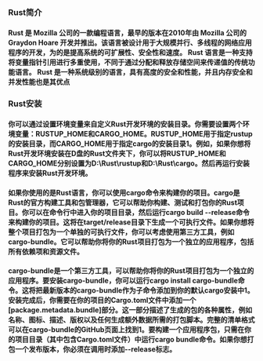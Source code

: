 ### Rust简介
#### Rust 是 Mozilla 公司的一款编程语言，最早的版本在2010年由 Mozilla 公司的 Graydon Hoare 开发并推出。该语言被设计用于大规模并行、多线程的网络应用程序的开发，为的是提高系统的可扩展性、安全性和速度。 Rust 语言是一种支持将变量指针引用进行多重使用，不同于通过分配和释放存储空间来传递值的传统功能语言。 Rust 是一种系统级别的语言，具有高度的安全和性能，并且内存安全和并发性能也是其优点
### Rust安装
#### 你可以通过设置环境变量来自定义Rust开发环境的安装目录。你需要设置两个环境变量：RUSTUP_HOME和CARGO_HOME。RUSTUP_HOME用于指定rustup的安装目录，而CARGO_HOME用于指定cargo的安装目录1。例如，如果你想将Rust开发环境安装在D盘的Rust文件夹下，你可以将RUSTUP_HOME和CARGO_HOME分别设置为D:\Rust\rustup和D:\Rust\cargo。然后再运行安装程序来安装Rust开发环境。

#### 如果你使用的是Rust语言，你可以使用cargo命令来构建你的项目。cargo是Rust的官方构建工具和包管理器，它可以帮助你构建、测试和打包你的Rust项目。你可以在命令行中进入你的项目目录，然后运行cargo build --release命令来构建你的项目。这将在target/release目录下生成一个可执行文件。如果你想将整个项目打包为一个单独的可执行文件，你可以考虑使用第三方工具，例如cargo-bundle。它可以帮助你将你的Rust项目打包为一个独立的应用程序，包括所有依赖项和资源文件。

#### cargo-bundle是一个第三方工具，可以帮助你将你的Rust项目打包为一个独立的应用程序。要安装cargo-bundle，你可以运行cargo install cargo-bundle命令。这将把最新版本的cargo-bundle作为子命令添加到你的默认cargo安装中1。安装完成后，你需要在你的项目的Cargo.toml文件中添加一个[package.metadata.bundle]部分。这一部分描述了生成的包的各种属性，例如名称、图标、描述、版权以及任何生成额外数据所需的打包脚本。完整的清单格式可以在cargo-bundle的GitHub页面上找到1。要构建一个应用程序包，只需在你的项目目录（其中包含Cargo.toml文件）中运行cargo bundle命令。如果你想打包一个发布版本，你必须在调用时添加--release标志。
